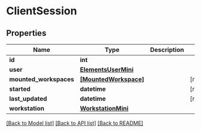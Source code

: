 # ClientSession


## Properties

Name | Type | Description | Notes
------------ | ------------- | ------------- | -------------
**id** | **int** |  | 
**user** | [**ElementsUserMini**](ElementsUserMini.md) |  | 
**mounted_workspaces** | [**[MountedWorkspace]**](MountedWorkspace.md) |  | [readonly] 
**started** | **datetime** |  | [readonly] 
**last_updated** | **datetime** |  | [readonly] 
**workstation** | [**WorkstationMini**](WorkstationMini.md) |  | 

[[Back to Model list]](../#documentation-for-models) [[Back to API list]](../#documentation-for-api-endpoints) [[Back to README]](../)


